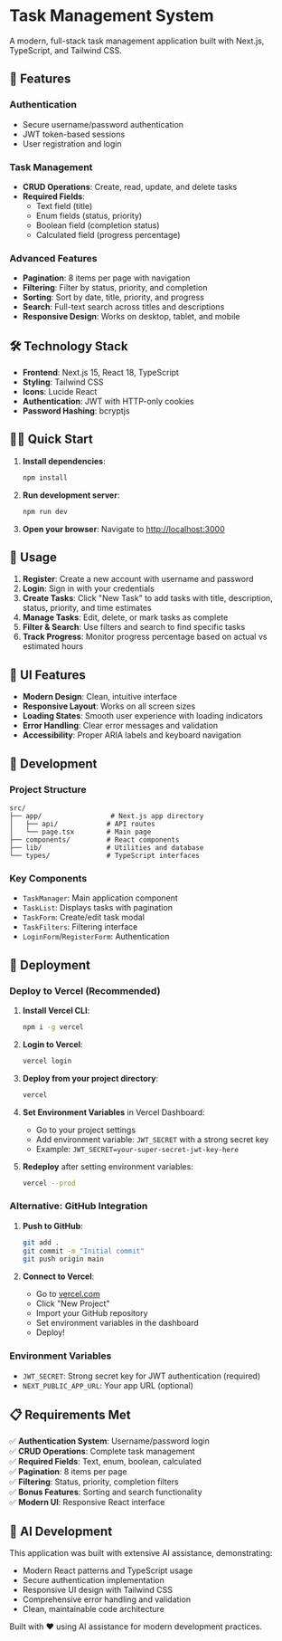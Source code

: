 # Task Management System

A modern, full-stack task management application built with Next.js, TypeScript, and Tailwind CSS.

## 🚀 Features

### Authentication
- Secure username/password authentication
- JWT token-based sessions
- User registration and login

### Task Management
- **CRUD Operations**: Create, read, update, and delete tasks
- **Required Fields**:
  - Text field (title)
  - Enum fields (status, priority)
  - Boolean field (completion status)
  - Calculated field (progress percentage)

### Advanced Features
- **Pagination**: 8 items per page with navigation
- **Filtering**: Filter by status, priority, and completion
- **Sorting**: Sort by date, title, priority, and progress
- **Search**: Full-text search across titles and descriptions
- **Responsive Design**: Works on desktop, tablet, and mobile

## 🛠️ Technology Stack

- **Frontend**: Next.js 15, React 18, TypeScript
- **Styling**: Tailwind CSS
- **Icons**: Lucide React
- **Authentication**: JWT with HTTP-only cookies
- **Password Hashing**: bcryptjs

## 🏃‍♂️ Quick Start

1. **Install dependencies**:
   ```bash
   npm install
   ```

2. **Run development server**:
   ```bash
   npm run dev
   ```

3. **Open your browser**:
   Navigate to [http://localhost:3000](http://localhost:3000)

## 📱 Usage

1. **Register**: Create a new account with username and password
2. **Login**: Sign in with your credentials
3. **Create Tasks**: Click "New Task" to add tasks with title, description, status, priority, and time estimates
4. **Manage Tasks**: Edit, delete, or mark tasks as complete
5. **Filter & Search**: Use filters and search to find specific tasks
6. **Track Progress**: Monitor progress percentage based on actual vs estimated hours

## 🎨 UI Features

- **Modern Design**: Clean, intuitive interface
- **Responsive Layout**: Works on all screen sizes
- **Loading States**: Smooth user experience with loading indicators
- **Error Handling**: Clear error messages and validation
- **Accessibility**: Proper ARIA labels and keyboard navigation

## 🔧 Development

### Project Structure
```
src/
├── app/                 # Next.js app directory
│   ├── api/            # API routes
│   └── page.tsx        # Main page
├── components/         # React components
├── lib/                # Utilities and database
└── types/              # TypeScript interfaces
```

### Key Components
- `TaskManager`: Main application component
- `TaskList`: Displays tasks with pagination
- `TaskForm`: Create/edit task modal
- `TaskFilters`: Filtering interface
- `LoginForm`/`RegisterForm`: Authentication

## 🚀 Deployment

### Deploy to Vercel (Recommended)

1. **Install Vercel CLI**:
   ```bash
   npm i -g vercel
   ```

2. **Login to Vercel**:
   ```bash
   vercel login
   ```

3. **Deploy from your project directory**:
   ```bash
   vercel
   ```

4. **Set Environment Variables** in Vercel Dashboard:
   - Go to your project settings
   - Add environment variable: `JWT_SECRET` with a strong secret key
   - Example: `JWT_SECRET=your-super-secret-jwt-key-here`

5. **Redeploy** after setting environment variables:
   ```bash
   vercel --prod
   ```

### Alternative: GitHub Integration

1. **Push to GitHub**:
   ```bash
   git add .
   git commit -m "Initial commit"
   git push origin main
   ```

2. **Connect to Vercel**:
   - Go to [vercel.com](https://vercel.com)
   - Click "New Project"
   - Import your GitHub repository
   - Set environment variables in the dashboard
   - Deploy!

### Environment Variables
- `JWT_SECRET`: Strong secret key for JWT authentication (required)
- `NEXT_PUBLIC_APP_URL`: Your app URL (optional)

## 📋 Requirements Met

✅ **Authentication System**: Username/password login  
✅ **CRUD Operations**: Complete task management  
✅ **Required Fields**: Text, enum, boolean, calculated  
✅ **Pagination**: 8 items per page  
✅ **Filtering**: Status, priority, completion filters  
✅ **Bonus Features**: Sorting and search functionality  
✅ **Modern UI**: Responsive React interface  

## 🤖 AI Development

This application was built with extensive AI assistance, demonstrating:
- Modern React patterns and TypeScript usage
- Secure authentication implementation
- Responsive UI design with Tailwind CSS
- Comprehensive error handling and validation
- Clean, maintainable code architecture

Built with ❤️ using AI assistance for modern development practices.